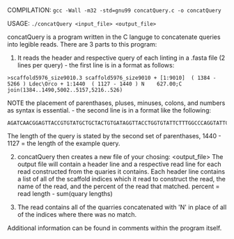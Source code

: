COMPILATION:
``
gcc -Wall -m32 -std=gnu99 concatQuery.c -o concatQuery
``

USAGE:
``
./concatQuery <input_file> <output_file>
``

concatQuery is a program written in the C languge to concatenate queries into legible reads. 
There are 3 parts to this program:
  1. It reads the header and respective query of each linting in a .fasta file (2 lines per query)
    - the first line is in a format as follows:
```
>scaffold5976_size9010.3 scaffold5976_size9010 + [1:9010]  ( 1384 - 5266 ) Ldec\Orco + 1:1440  ( 1127 - 1440 ) N    627.00;C join(1384..1490,5002..5157,5216..526)
```
NOTE the placement of parenthases, pluses, minuses, colons, and numbers as syntax is essential.
    - the second line is in a format like the following:
```
AGATCAACGGAGTTACCGTGTATGCTGCTACTGTGATAGGTTACCTGGTGTATTCTTTGGCCCAGGTATTCCATTTCTGCATTTTTGGGAACAGGCTGATAGAGGAGAGTTCATCTGTTATGGAAGCAGCTTACAGCTGTCACTGGTATGATGGTTCAGAGGAAGCGAAAACATTCGTCCAGATTGTATGTCAACAATGTCAAAAAGCCTTGTCGATATCTGGGGCGAAGTTTTTCACTATTTCTCTAGATCTTTTTGCCTCGGTACTTGGTGCAGTAGTTACATATTTCATGGTACTGGTACAACTCAAATAA  
```
The length of the query is stated by the second set of parenthases, 1440 - 1127 = the length of the example query.

  2. concatQuery then creates a new file of your chosing: <output_file> 
  The output file will contain a header line and a respective read line for each read constructed from the quaries it contains.
  Each header line contains a list of all of the scaffold indices which it read to construct the read, the name of the read, and the percent of the read that matched. percent = read length - sum(quary lengths)
  
  3. The read contains all of the quarries concatenated with 'N' in place of all of the indices where there was no match.
  
  Additional information can be found in comments within the program itself.
  

